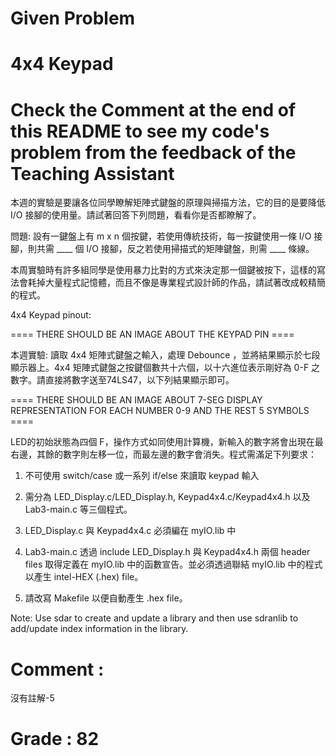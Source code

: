 # Given Problem
# 4x4 Keypad

# Check the Comment at the end of this README to see my code's problem from the feedback of the Teaching Assistant

本週的實驗是要讓各位同學瞭解矩陣式鍵盤的原理與掃描方法，它的目的是要降低 I/O 接腳的使用量。請試著回答下列問題，看看你是否都瞭解了。

問題: 設有一鍵盤上有 m x n 個按鍵，若使用傳統技術，每一按鍵使用一條 I/O 接腳，則共需 ____ 個 I/O 接腳，反之若使用掃描式的矩陣鍵盤，則需 ____ 條線。

本周實驗時有許多組同學是使用暴力比對的方式來決定那一個鍵被按下，這樣的寫法會耗掉大量程式記憶體，而且不像是專業程式設計師的作品，請試著改成較精簡的程式。

4x4 Keypad pinout:

==== THERE SHOULD BE AN IMAGE ABOUT THE KEYPAD PIN ====

本週實驗: 讀取 4x4 矩陣式鍵盤之輸入，處理 Debounce ，並將結果顯示於七段顯示器上。4x4 矩陣式鍵盤之按鍵個數共十六個，以十六進位表示剛好為 0-F 之數字。請直接將數字送至74LS47，以下列結果顯示即可。

==== THERE SHOULD BE AN IMAGE ABOUT 7-SEG DISPLAY REPRESENTATION FOR EACH NUMBER 0-9 AND THE REST 5 SYMBOLS ====

LED的初始狀態為四個 F，操作方式如同使用計算機，新輸入的數字將會出現在最右邊，其餘的數字則左移一位，而最左邊的數字會消失。程式需滿足下列要求：

1. 不可使用 switch/case 或一系列 if/else 來讀取 keypad 輸入

2. 需分為 LED_Display.c/LED_Display.h, Keypad4x4.c/Keypad4x4.h 以及 Lab3-main.c 等三個程式。

3. LED_Display.c 與 Keypad4x4.c 必須編在 myIO.lib 中

4. Lab3-main.c 透過 include LED_Display.h 與 Keypad4x4.h 兩個 header files 取得定義在 myIO.lib 中的函數宣告。並必須透過聯結 myIO.lib 中的程式以產生 intel-HEX (.hex) file。

5. 請改寫 Makefile 以便自動產生 .hex file。

Note: Use sdar to create and update a library and then use sdranlib to add/update index information in the library.

# Comment : 	
沒有註解-5

# Grade : 82
